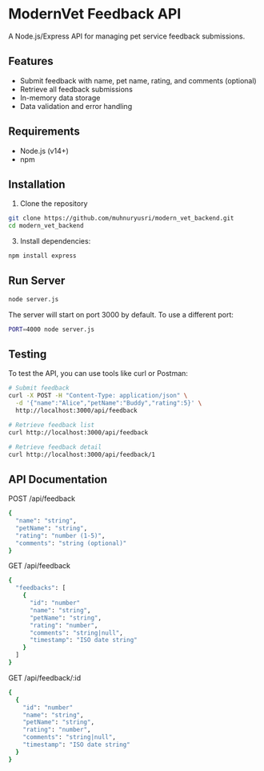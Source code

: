 # ModernVet Feedback API

A Node.js/Express API for managing pet service feedback submissions.

## Features
- Submit feedback with name, pet name, rating, and comments (optional)
- Retrieve all feedback submissions
- In-memory data storage
- Data validation and error handling

## Requirements
- Node.js (v14+)
- npm

## Installation
1. Clone the repository
```bash
git clone https://github.com/muhnuryusri/modern_vet_backend.git
cd modern_vet_backend
```
3. Install dependencies:
```bash
npm install express
```

## Run Server
```bash
node server.js
```
The server will start on port 3000 by default. To use a different port:
```bash
PORT=4000 node server.js
```

## Testing
To test the API, you can use tools like curl or Postman:
```bash
# Submit feedback
curl -X POST -H "Content-Type: application/json" \
  -d '{"name":"Alice","petName":"Buddy","rating":5}' \
  http://localhost:3000/api/feedback

# Retrieve feedback list
curl http://localhost:3000/api/feedback

# Retrieve feedback detail
curl http://localhost:3000/api/feedback/1
```

## API Documentation
POST /api/feedback
```bash
{
  "name": "string",
  "petName": "string",
  "rating": "number (1-5)",
  "comments": "string (optional)"
}
```

GET /api/feedback
```bash
{
  "feedbacks": [
    {
      "id": "number"
      "name": "string",
      "petName": "string",
      "rating": "number",
      "comments": "string|null",
      "timestamp": "ISO date string"
    }
  ]
}
```

GET /api/feedback/:id
```bash
{
  {
    "id": "number"
    "name": "string",
    "petName": "string",
    "rating": "number",
    "comments": "string|null",
    "timestamp": "ISO date string"
  }
}
```
